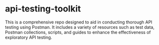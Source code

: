 # api-testing-toolkit
This is a comprehensive repo designed to aid in conducting thorough API testing using Postman. It includes a variety of resources such as test data, Postman collections, scripts, and guides to enhance the effectiveness of exploratory API testing.
